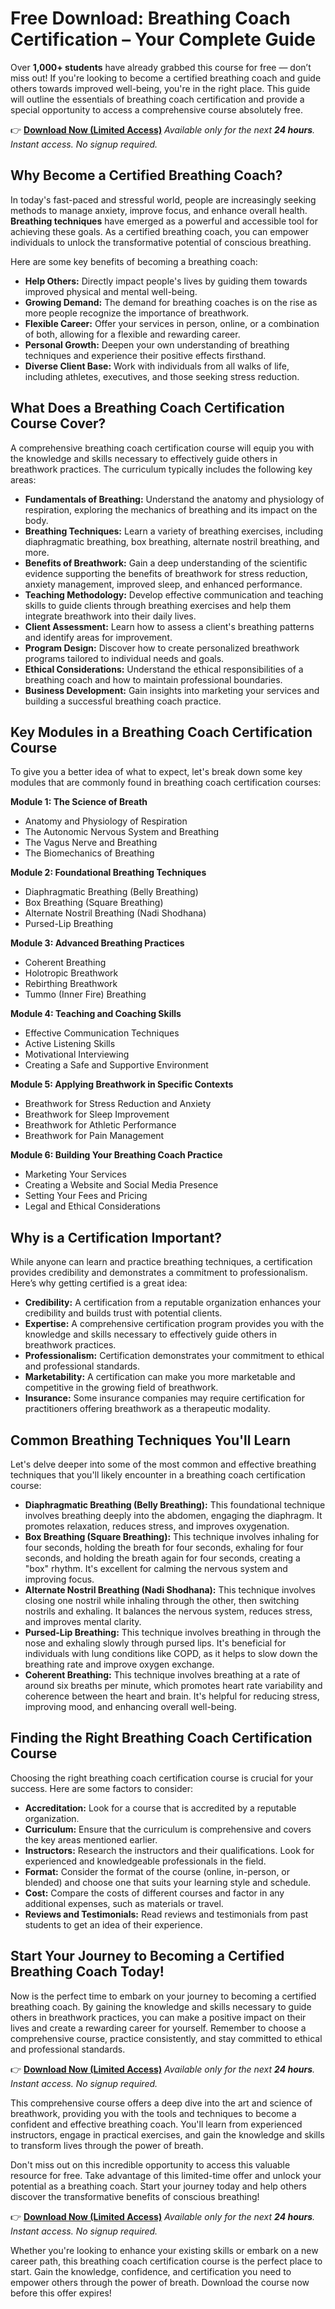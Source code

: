 # Free Download: Breathing Coach Certification – Your Complete Guide

Over **1,000+ students** have already grabbed this course for free — don’t miss out! If you're looking to become a certified breathing coach and guide others towards improved well-being, you're in the right place. This guide will outline the essentials of breathing coach certification and provide a special opportunity to access a comprehensive course absolutely free.

👉 **[Download Now (Limited Access)](https://udemywork.com/breathing-coach-certification)**
_Available only for the next **24 hours**. Instant access. No signup required._

## Why Become a Certified Breathing Coach?

In today's fast-paced and stressful world, people are increasingly seeking methods to manage anxiety, improve focus, and enhance overall health. **Breathing techniques** have emerged as a powerful and accessible tool for achieving these goals. As a certified breathing coach, you can empower individuals to unlock the transformative potential of conscious breathing.

Here are some key benefits of becoming a breathing coach:

*   **Help Others:** Directly impact people's lives by guiding them towards improved physical and mental well-being.
*   **Growing Demand:** The demand for breathing coaches is on the rise as more people recognize the importance of breathwork.
*   **Flexible Career:** Offer your services in person, online, or a combination of both, allowing for a flexible and rewarding career.
*   **Personal Growth:** Deepen your own understanding of breathing techniques and experience their positive effects firsthand.
*   **Diverse Client Base:** Work with individuals from all walks of life, including athletes, executives, and those seeking stress reduction.

## What Does a Breathing Coach Certification Course Cover?

A comprehensive breathing coach certification course will equip you with the knowledge and skills necessary to effectively guide others in breathwork practices. The curriculum typically includes the following key areas:

*   **Fundamentals of Breathing:** Understand the anatomy and physiology of respiration, exploring the mechanics of breathing and its impact on the body.
*   **Breathing Techniques:** Learn a variety of breathing exercises, including diaphragmatic breathing, box breathing, alternate nostril breathing, and more.
*   **Benefits of Breathwork:** Gain a deep understanding of the scientific evidence supporting the benefits of breathwork for stress reduction, anxiety management, improved sleep, and enhanced performance.
*   **Teaching Methodology:** Develop effective communication and teaching skills to guide clients through breathing exercises and help them integrate breathwork into their daily lives.
*   **Client Assessment:** Learn how to assess a client's breathing patterns and identify areas for improvement.
*   **Program Design:** Discover how to create personalized breathwork programs tailored to individual needs and goals.
*   **Ethical Considerations:** Understand the ethical responsibilities of a breathing coach and how to maintain professional boundaries.
*   **Business Development:** Gain insights into marketing your services and building a successful breathing coach practice.

## Key Modules in a Breathing Coach Certification Course

To give you a better idea of what to expect, let's break down some key modules that are commonly found in breathing coach certification courses:

**Module 1: The Science of Breath**

*   Anatomy and Physiology of Respiration
*   The Autonomic Nervous System and Breathing
*   The Vagus Nerve and Breathing
*   The Biomechanics of Breathing

**Module 2: Foundational Breathing Techniques**

*   Diaphragmatic Breathing (Belly Breathing)
*   Box Breathing (Square Breathing)
*   Alternate Nostril Breathing (Nadi Shodhana)
*   Pursed-Lip Breathing

**Module 3: Advanced Breathing Practices**

*   Coherent Breathing
*   Holotropic Breathwork
*   Rebirthing Breathwork
*   Tummo (Inner Fire) Breathing

**Module 4: Teaching and Coaching Skills**

*   Effective Communication Techniques
*   Active Listening Skills
*   Motivational Interviewing
*   Creating a Safe and Supportive Environment

**Module 5: Applying Breathwork in Specific Contexts**

*   Breathwork for Stress Reduction and Anxiety
*   Breathwork for Sleep Improvement
*   Breathwork for Athletic Performance
*   Breathwork for Pain Management

**Module 6: Building Your Breathing Coach Practice**

*   Marketing Your Services
*   Creating a Website and Social Media Presence
*   Setting Your Fees and Pricing
*   Legal and Ethical Considerations

## Why is a Certification Important?

While anyone can learn and practice breathing techniques, a certification provides credibility and demonstrates a commitment to professionalism. Here’s why getting certified is a great idea:

*   **Credibility:** A certification from a reputable organization enhances your credibility and builds trust with potential clients.
*   **Expertise:** A comprehensive certification program provides you with the knowledge and skills necessary to effectively guide others in breathwork practices.
*   **Professionalism:** Certification demonstrates your commitment to ethical and professional standards.
*   **Marketability:** A certification can make you more marketable and competitive in the growing field of breathwork.
*   **Insurance:** Some insurance companies may require certification for practitioners offering breathwork as a therapeutic modality.

## Common Breathing Techniques You'll Learn

Let's delve deeper into some of the most common and effective breathing techniques that you'll likely encounter in a breathing coach certification course:

*   **Diaphragmatic Breathing (Belly Breathing):** This foundational technique involves breathing deeply into the abdomen, engaging the diaphragm. It promotes relaxation, reduces stress, and improves oxygenation.
*   **Box Breathing (Square Breathing):** This technique involves inhaling for four seconds, holding the breath for four seconds, exhaling for four seconds, and holding the breath again for four seconds, creating a "box" rhythm. It's excellent for calming the nervous system and improving focus.
*   **Alternate Nostril Breathing (Nadi Shodhana):** This technique involves closing one nostril while inhaling through the other, then switching nostrils and exhaling. It balances the nervous system, reduces stress, and improves mental clarity.
*   **Pursed-Lip Breathing:** This technique involves breathing in through the nose and exhaling slowly through pursed lips. It's beneficial for individuals with lung conditions like COPD, as it helps to slow down the breathing rate and improve oxygen exchange.
*   **Coherent Breathing:** This technique involves breathing at a rate of around six breaths per minute, which promotes heart rate variability and coherence between the heart and brain. It's helpful for reducing stress, improving mood, and enhancing overall well-being.

## Finding the Right Breathing Coach Certification Course

Choosing the right breathing coach certification course is crucial for your success. Here are some factors to consider:

*   **Accreditation:** Look for a course that is accredited by a reputable organization.
*   **Curriculum:** Ensure that the curriculum is comprehensive and covers the key areas mentioned earlier.
*   **Instructors:** Research the instructors and their qualifications. Look for experienced and knowledgeable professionals in the field.
*   **Format:** Consider the format of the course (online, in-person, or blended) and choose one that suits your learning style and schedule.
*   **Cost:** Compare the costs of different courses and factor in any additional expenses, such as materials or travel.
*   **Reviews and Testimonials:** Read reviews and testimonials from past students to get an idea of their experience.

## Start Your Journey to Becoming a Certified Breathing Coach Today!

Now is the perfect time to embark on your journey to becoming a certified breathing coach. By gaining the knowledge and skills necessary to guide others in breathwork practices, you can make a positive impact on their lives and create a rewarding career for yourself. Remember to choose a comprehensive course, practice consistently, and stay committed to ethical and professional standards.

👉 **[Download Now (Limited Access)](https://udemywork.com/breathing-coach-certification)**
_Available only for the next **24 hours**. Instant access. No signup required._

This comprehensive course offers a deep dive into the art and science of breathwork, providing you with the tools and techniques to become a confident and effective breathing coach. You'll learn from experienced instructors, engage in practical exercises, and gain the knowledge and skills to transform lives through the power of breath.

Don't miss out on this incredible opportunity to access this valuable resource for free. Take advantage of this limited-time offer and unlock your potential as a breathing coach. Start your journey today and help others discover the transformative benefits of conscious breathing!

👉 **[Download Now (Limited Access)](https://udemywork.com/breathing-coach-certification)**
_Available only for the next **24 hours**. Instant access. No signup required._

Whether you're looking to enhance your existing skills or embark on a new career path, this breathing coach certification course is the perfect place to start. Gain the knowledge, confidence, and certification you need to empower others through the power of breath. Download the course now before this offer expires!
